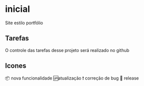 # inicial
Site estilo portfólio

## Tarefas

O controle das tarefas desse projeto será realizado no github

## Icones

:package: nova funcionalidade
:up:atualização
:exclamation: correção de bug
:checkered_flag: release